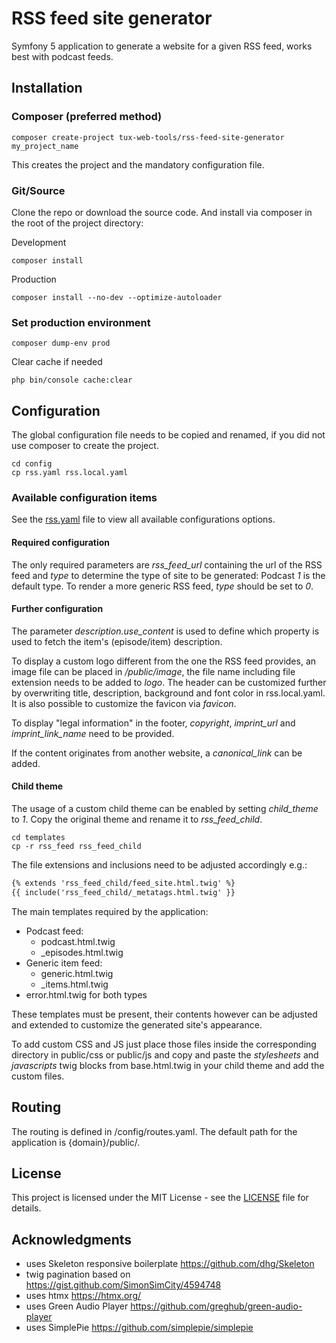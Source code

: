 # RSS feed site generator

Symfony 5 application to generate a website for a given RSS feed, works best with podcast feeds.

## Installation

### Composer (preferred method)

```shell script
composer create-project tux-web-tools/rss-feed-site-generator my_project_name
```

This creates the project and the mandatory configuration file.

### Git/Source

Clone the repo or download the source code. And install via composer in the root of the project directory:

Development
```shell script
composer install
```
Production
```shell script
composer install --no-dev --optimize-autoloader
```

### Set production environment

```shell script
composer dump-env prod
```

Clear cache if needed
```shell script
php bin/console cache:clear
```

## Configuration

The global configuration file needs to be copied and renamed, if you did not use composer to create the project.

```shell script
cd config
cp rss.yaml rss.local.yaml
```

### Available configuration items

See the [rss.yaml](/config/rss.yaml) file to view all available configurations options.

#### Required configuration

The only required parameters are _rss_feed_url_ containing the url of the RSS feed and _type_ to determine the type of site to be generated: Podcast _1_ is the default type. To render a more generic RSS feed, _type_ should be set to _0_.

#### Further configuration

The parameter _description.use_content_ is used to define which property is used to fetch the item's (episode/item) description.

To display a custom logo different from the one the RSS feed provides, an image file can be placed in _/public/image_, the file name including file extension needs to be added to _logo_. The header can be customized further by overwriting title, description, background and font color in rss.local.yaml. It is also possible to customize the favicon via _favicon_.

To display "legal information" in the footer, _copyright_, _imprint_url_ and _imprint_link_name_ need to be provided. 

If the content originates from another website, a _canonical_link_ can be added.

#### Child theme

The usage of a custom child theme can be enabled by setting _child_theme_ to _1_. Copy the original theme and rename it to _rss_feed_child_.

```shell script
cd templates
cp -r rss_feed rss_feed_child
```

The file extensions and inclusions need to be adjusted accordingly e.g.:

```html
{% extends 'rss_feed_child/feed_site.html.twig' %}
{{ include('rss_feed_child/_metatags.html.twig' }}
```

The main templates required by the application:

* Podcast feed:
    * podcast.html.twig
    * _episodes.html.twig
* Generic item feed:
    * generic.html.twig
    * _items.html.twig
* error.html.twig for both types

These templates must be present, their contents however can be adjusted and extended to customize the generated site's appearance.

To add custom CSS and JS just place those files inside the corresponding directory in public/css or public/js and copy and paste the _stylesheets_ and _javascripts_ twig blocks from base.html.twig in your child theme and add the custom files.

## Routing

The routing is defined in /config/routes.yaml. The default path for the application is 
{domain}/public/.

## License

This project is licensed under the MIT License - see the [LICENSE](LICENSE) file for details.

## Acknowledgments

* uses Skeleton responsive boilerplate https://github.com/dhg/Skeleton
* twig pagination based on https://gist.github.com/SimonSimCity/4594748
* uses htmx https://htmx.org/
* uses Green Audio Player https://github.com/greghub/green-audio-player
* uses SimplePie https://github.com/simplepie/simplepie

